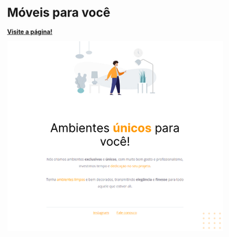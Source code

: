 # Móveis para você

<a href="https://codepen.io/lucasmoraesdev/full/OJEPXVa">**Visite a página!**</a>

<img src="Screenshot_20221026_114834.png">
